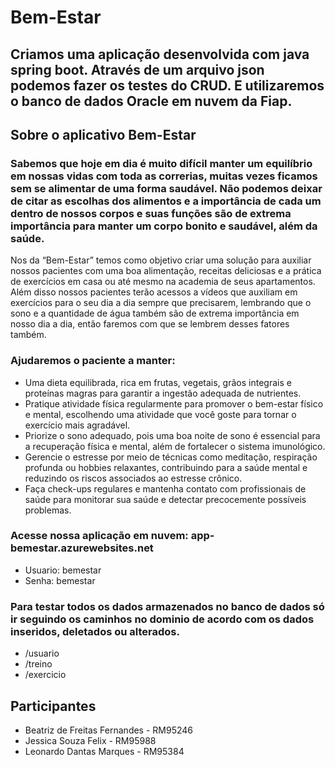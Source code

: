 ﻿# Bem-Estar

## Criamos uma aplicação desenvolvida com java spring boot. Através de um arquivo json podemos fazer os testes do CRUD. E utilizaremos o banco de dados Oracle em nuvem da Fiap.

## Sobre o aplicativo Bem-Estar

### Sabemos que hoje em dia é muito difícil manter um equilíbrio em nossas vidas com toda as correrias, muitas vezes ficamos sem se alimentar de uma forma saudável. Não podemos deixar de citar as escolhas dos alimentos e a importância de cada um dentro de nossos corpos e suas funções são de extrema importância para manter um corpo bonito e saudável, além da saúde.
Nos da “Bem-Estar” temos como objetivo criar uma solução para auxiliar nossos pacientes com uma boa alimentação, receitas deliciosas e a prática de exercícios em casa ou até mesmo na academia de seus apartamentos. Além disso nossos pacientes terão acessos a vídeos que auxiliam em exercícios para o seu dia a dia sempre que precisarem, lembrando que o sono e a quantidade de água também são de extrema importância em nosso dia a dia, então faremos com que se lembrem desses fatores também.
### Ajudaremos o paciente a manter:
* Uma dieta equilibrada, rica em frutas, vegetais, grãos integrais e proteínas magras para garantir a ingestão adequada de nutrientes.
* Pratique atividade física regularmente para promover o bem-estar físico e mental, escolhendo uma atividade que você goste para tornar o exercício mais agradável.
* Priorize o sono adequado, pois uma boa noite de sono é essencial para a recuperação física e mental, além de fortalecer o sistema imunológico.
* Gerencie o estresse por meio de técnicas como meditação, respiração profunda ou hobbies relaxantes, contribuindo para a saúde mental e reduzindo os riscos associados ao estresse crônico.
* Faça check-ups regulares e mantenha contato com profissionais de saúde para monitorar sua saúde e detectar precocemente possíveis problemas.

### Acesse nossa aplicação em nuvem: app-bemestar.azurewebsites.net
* Usuario: bemestar
* Senha: bemestar

### Para testar todos os dados armazenados no banco de dados só ir seguindo os caminhos no dominio de acordo com os dados inseridos, deletados ou alterados.
* /usuario
* /treino
* /exercicio

## Participantes
* Beatriz de Freitas Fernandes - RM95246
* Jessica Souza Felix - RM95988
* Leonardo Dantas Marques - RM95384
